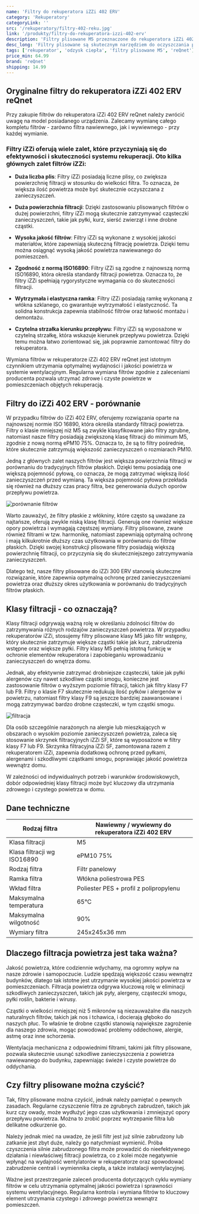 ```yaml
---
name: 'Filtry do rekuperatora iZZi 402 ERV'
category: 'Rekuperatory'
categoryLink: ''
src: '/rekuperatory/filtry-402-reku.jpg'
link: '/produkty/filtry-do-rekuperatora-izzi-402-erv'
description: 'Filtry plisowane M5 przeznaczone do rekuperatora iZZi 402 ERV.'
desc_long: 'Filtry plisowane są skutecznym narzędziem do oczyszczania powietrza w systemach wentylacyjnych. Klasyfikowane jako M5, te filtry są w stanie zatrzymać drobne cząstki o wielkości 0,5 μm, w tym pyłki, kurz, sierść zwierząt i inne zanieczyszczenia powietrza. Odpowiednio dobrany filtr M5 pomaga poprawić jakość powietrza nawiewanego do pomieszczeń, co przekłada się na zdrowsze i bardziej komfortowe warunki życia. Do użytku w rekuperatorach iZZi 402 ERV. Cena dotyczy jednej sztuki filtra.'
tags: ['rekuperator', 'odzysk ciepła', 'filtry plisowane M5', 'reQnet']
price_min: 64.99
brand: 'reQnet'
shipping: 14.99
---
```


## Oryginalne filtry do rekuperatora iZZi 402 ERV reQnet

Przy zakupie filtrów do rekuperatora iZZi 402 ERV reQnet należy zwrócić uwagę na model posiadanego urządzenia. Zalecamy wymianę całego kompletu filtrów - zarówno filtra nawiewnego, jak i wywiewnego - przy każdej wymianie.

### Filtry iZZi oferują wiele zalet, które przyczyniają się do efektywności i skuteczności systemu rekuperacji. Oto kilka głównych zalet filtrów iZZi:

- **Duża liczba plis**: Filtry iZZi posiadają liczne plisy, co zwiększa powierzchnię filtracji w stosunku do wielkości filtra. To oznacza, że większa ilość powietrza może być skutecznie oczyszczana z zanieczyszczeń.

- **Duża powierzchnia filtracji**: Dzięki zastosowaniu plisowanych filtrów o dużej powierzchni, filtry iZZi mogą skutecznie zatrzymywać cząsteczki zanieczyszczeń, takie jak pyłki, kurz, sierść zwierząt i inne drobne cząstki.

- **Wysoka jakość filtrów**: Filtry iZZi są wykonane z wysokiej jakości materiałów, które zapewniają skuteczną filtrację powietrza. Dzięki temu można osiągnąć wysoką jakość powietrza nawiewanego do pomieszczeń.

- **Zgodność z normą ISO16890**: Filtry iZZi są zgodne z najnowszą normą ISO16890, która określa standardy filtracji powietrza. Oznacza to, że filtry iZZi spełniają rygorystyczne wymagania co do skuteczności filtracji.

- **Wytrzymała i elastyczna ramka**: Filtry iZZi posiadają ramkę wykonaną z włókna szklanego, co gwarantuje wytrzymałość i elastyczność. Ta solidna konstrukcja zapewnia stabilność filtrów oraz łatwość montażu i demontażu.

- **Czytelna strzałka kierunku przepływu**: Filtry iZZi są wyposażone w czytelną strzałkę, która wskazuje kierunek przepływu powietrza. Dzięki temu można łatwo zorientować się, jak poprawnie zamontować filtry do rekuperatora.

Wymiana filtrów w rekuperatorze iZZi 402 ERV reQnet jest istotnym czynnikiem utrzymania optymalnej wydajności i jakości powietrza w systemie wentylacyjnym. Regularna wymiana filtrów zgodnie z zaleceniami producenta pozwala utrzymać zdrowe i czyste powietrze w pomieszczeniach objętych rekuperacją.

## Filtry do iZZi 402 ERV - porównanie

W przypadku filtrów do iZZi 402 ERV, oferujemy rozwiązania oparte na najnowszej normie ISO 16890, która określa standardy filtracji powietrza. Filtry o klasie mniejszej niż M5 są zwykle klasyfikowane jako filtry zgrubne, natomiast nasze filtry posiadają zwiększoną klasę filtracji do minimum M5, zgodnie z nową normą ePM10 75%. Oznacza to, że są to filtry pośrednie, które skutecznie zatrzymują większość zanieczyszczeń o rozmiarach PM10.

Jedną z głównych zalet naszych filtrów jest większa powierzchnia filtracji w porównaniu do tradycyjnych filtrów płaskich. Dzięki temu posiadają one większą pojemność pyłową, co oznacza, że mogą zatrzymać większą ilość zanieczyszczeń przed wymianą. Ta większa pojemność pyłowa przekłada się również na dłuższy czas pracy filtra, bez generowania dużych oporów przepływu powietrza.

![porównanie filtrów](/rekuperatory/porównanie.jpg)

Warto zauważyć, że filtry płaskie z włókniny, które często są uważane za najtańsze, oferują zwykle niską klasę filtracji. Generują one również większe opory powietrza i wymagają częstszej wymiany. Filtry plisowane, zwane również filtrami w tzw. harmonikę, natomiast zapewniają optymalną ochronę i mają kilkukrotnie dłuższy czas użytkowania w porównaniu do filtrów płaskich. Dzięki swojej konstrukcji plisowane filtry posiadają większą powierzchnię filtracji, co przyczynia się do skuteczniejszego zatrzymywania zanieczyszczeń.

Dlatego też, nasze filtry plisowane do iZZi 300 ERV stanowią skuteczne rozwiązanie, które zapewnia optymalną ochronę przed zanieczyszczeniami powietrza oraz dłuższy okres użytkowania w porównaniu do tradycyjnych filtrów płaskich.

## Klasy filtracji - co oznaczają?

Klasy filtracji odgrywają ważną rolę w określaniu zdolności filtrów do zatrzymywania różnych rodzajów zanieczyszczeń powietrza. W przypadku rekuperatorów iZZi, stosujemy filtry plisowane klasy M5 jako filtr wstępny, który skutecznie zatrzymuje większe cząstki takie jak kurz, zabrudzenia wstępne oraz większe pyłki. Filtry klasy M5 pełnią istotną funkcję w ochronie elementów rekuperatora i zapobieganiu wprowadzaniu zanieczyszczeń do wnętrza domu.

Jednak, aby efektywnie zatrzymać drobniejsze cząsteczki, takie jak pyłki alergenów czy nawet szkodliwe cząstki smogu, konieczne jest zastosowanie filtrów o wyższym poziomie filtracji, takich jak filtry klasy F7 lub F9. Filtry o klasie F7 skutecznie redukują ilość pyłków i alergenów w powietrzu, natomiast filtry klasy F9 są jeszcze bardziej zaawansowane i mogą zatrzymywać bardzo drobne cząsteczki, w tym cząstki smogu.

![filtracja](/sf200/filtracja.jpg)

Dla osób szczególnie narażonych na alergie lub mieszkających w obszarach o wysokim poziomie zanieczyszczeń powietrza, zaleca się stosowanie skrzynek filtracyjnych iZZi SF, które są wyposażone w filtry klasy F7 lub F9. Skrzynka filtracyjna iZZi SF, zamontowana razem z rekuperatorem iZZi, zapewnia dodatkową ochronę przed pyłkami, alergenami i szkodliwymi cząstkami smogu, poprawiając jakość powietrza wewnątrz domu.

W zależności od indywidualnych potrzeb i warunków środowiskowych, dobór odpowiedniej klasy filtracji może być kluczowy dla utrzymania zdrowego i czystego powietrza w domu.

## Dane techniczne

| Rodzaj filtra               | Nawiewny / wywiewny do rekuperatora iZZi 402 ERV |
| --------------------------- | ------------------------------------------------ |
| Klasa filtracji             | M5                                               |
| Klasa filtracji wg ISO16890 | ePM10 75%                                        |
| Rodzaj filtra               | Filtr panelowy                                   |
| Ramka filtra                | Włókna poliestrowa PES                           |
| Wkład filtra                | Poliester PES + profil z polipropylenu           |
| Maksymalna temperatura      | 65°C                                             |
| Maksymalna wilgotność       | 90%                                              |
| Wymiary filtra              | 245x245x36 mm                                    |

## Dlaczego filtracja powietrza jest taka ważna?

Jakość powietrza, które codziennie wdychamy, ma ogromny wpływ na nasze zdrowie i samopoczucie. Ludzie spędzają większość czasu wewnątrz budynków, dlatego tak istotne jest utrzymanie wysokiej jakości powietrza w pomieszczeniach. Filtracja powietrza odgrywa kluczową rolę w eliminacji szkodliwych zanieczyszczeń, takich jak pyły, alergeny, cząsteczki smogu, pyłki roślin, bakterie i wirusy.

Cząstki o wielkości mniejszej niż 5 mikronów są niezauważalne dla naszych naturalnych filtrów, takich jak nos i tchawica, i docierają głęboko do naszych płuc. To właśnie te drobne cząstki stanowią największe zagrożenie dla naszego zdrowia, mogąc powodować problemy oddechowe, alergie, astmę oraz inne schorzenia.

Wentylacja mechaniczna z odpowiednimi filtrami, takimi jak filtry plisowane, pozwala skutecznie usunąć szkodliwe zanieczyszczenia z powietrza nawiewanego do budynku, zapewniając świeże i czyste powietrze do oddychania.

## Czy filtry plisowane można czyścić?

Tak, filtry plisowane można czyścić, jednak należy pamiętać o pewnych zasadach. Regularne czyszczenie filtra ze zgrubnych zabrudzeń, takich jak kurz czy owady, może wydłużyć jego czas użytkowania i zmniejszyć opory przepływu powietrza. Można to zrobić poprzez wytrzepanie filtra lub delikatne odkurzenie go.

Należy jednak mieć na uwadze, że jeśli filtr jest już silnie zabrudzony lub zatkanie jest zbyt duże, należy go natychmiast wymienić. Próba czyszczenia silnie zabrudzonego filtra może prowadzić do nieefektywnego działania i niewłaściwej filtracji powietrza, co z kolei może negatywnie wpłynąć na wydajność wentylatorów w rekuperatorze oraz spowodować zabrudzenie centrali i wymiennika ciepła, a także instalacji wentylacyjnej.

Ważne jest przestrzeganie zaleceń producenta dotyczących cyklu wymiany filtrów w celu utrzymania optymalnej jakości powietrza i sprawności systemu wentylacyjnego. Regularna kontrola i wymiana filtrów to kluczowy element utrzymania czystego i zdrowego powietrza wewnątrz pomieszczeń.
